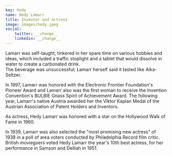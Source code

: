 ```yaml
---
key: hedy
name: Hedy Lamarr
title: Inventor and actress
image: images/hedy.jpeg
social:
    twitter: __change__
    linkedin: __change__
---
```

Lamarr was self-taught, tinkered in her spare time on various hobbies and ideas, which included a traffic stoplight and a tablet that would dissolve in water to create a carbonated drink.  
The beverage was unsuccessful; Lamarr herself said it tasted like Alka-Seltzer. 

In 1997, Lamarr was honored with the Electronic Frontier Foundation's Pioneer Award and Lamarr also was the first woman to receive the Invention Convention's BULBIE Gnass Spirit of Achievement Award. 
The following year, Lamarr's native Austria awarded her the Viktor Kaplan Medal of the Austrian Association of Patent Holders and Inventors.

As actress, Hedy Lamarr was honored with a star on the Hollywood Walk of Fame in 1960.

In 1939, Lamarr was also selected the "most promising new actress" of 1938 in a poll of area voters conducted by Philadelphia Record film critic.  
British moviegoers voted Hedy Lamarr the year's 10th best actress, for her performance in Samson and Delilah in 1951.






